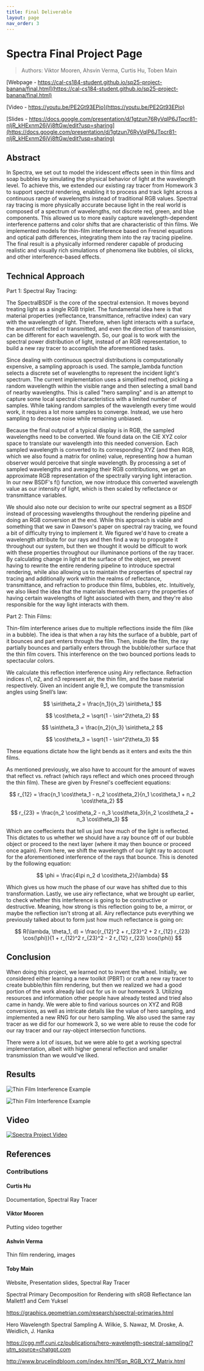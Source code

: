 ```yaml
---
title: Final Deliverable
layout: page
nav_order: 3
---
```


<script type="text/javascript"
        id="MathJax-script"
        async
        src="https://cdn.jsdelivr.net/npm/mathjax@3/es5/tex-mml-chtml.js">
</script>

# Spectra Final Project Page
> Authors: Viktor Mooren, Ahsvin Verma, Curtis Hu, Toben Main

[Webpage - https://cal-cs184-student.github.io/sp25-project-banana/final.html](https://cal-cs184-student.github.io/sp25-project-banana/final.html)

[Video - https://youtu.be/PE2Gt93EPio](https://youtu.be/PE2Gt93EPio)

[Slides - https://docs.google.com/presentation/d/1gtzun76RyVqlP6JTpcr81-nIjR_kHExnm26jVj8ftGw/edit?usp=sharing](https://docs.google.com/presentation/d/1gtzun76RyVqlP6JTpcr81-nIjR_kHExnm26jVj8ftGw/edit?usp=sharing)

## Abstract
In Spectra, we set out to model the iridescent effects seen in thin films and soap bubbles by simulating the physical behavior of light at the wavelength level. To achieve this, we extended our existing ray tracer from Homework 3 to support spectral rendering, enabling it to process and track light across a continuous range of wavelengths instead of traditional RGB values. Spectral ray tracing is more physically accurate because light in the real world is composed of a spectrum of wavelengths, not discrete red, green, and blue components. This allowed us to more easily capture wavelength-dependent interference patterns and color shifts that are characteristic of thin films. We implemented models for thin-film interference based on Fresnel equations and optical path differences, integrating them into the ray tracing pipeline. The final result is a physically informed renderer capable of producing realistic and visually rich simulations of phenomena like bubbles, oil slicks, and other interference-based effects.

## Technical Approach
Part 1: Spectral Ray Tracing:

The SpectralBSDF is the core of the spectral extension. It moves beyond treating light as a single RGB triplet. The fundamental idea here is that material properties (reflectance, transmittance, refractive index) can vary with the wavelength of light. Therefore, when light interacts with a surface, the amount reflected or transmitted, and even the direction of transmission, can be different for each wavelength. So, our goal is to work with the spectral power distribution of light, instead of an RGB representation, to build a new ray tracer to accomplish the aforementioned tasks.

Since dealing with continuous spectral distributions is computationally expensive, a sampling approach is used. The sample_lambda function selects a discrete set of wavelengths to represent the incident light's spectrum. The current implementation uses a simplified method, picking a random wavelength within the visible range and then selecting a small band of nearby wavelengths. This is called "hero sampling" and is an attempt to capture some local spectral characteristics with a limited number of samples. While taking random samples of the wavelength every time would work, it requires a lot more samples to converge. Instead, we use hero sampling to decrease noise while remaining unbiased.

Because the final output of a typical display is in RGB, the sampled wavelengths need to be converted. We found data on the CIE XYZ color space to translate our wavelength into this needed conversion. Each sampled wavelength is converted to its corresponding XYZ (and then RGB, which we also found a matrix for online) value, representing how a human observer would perceive that single wavelength. By processing a set of sampled wavelengths and averaging their RGB contributions, we get an approximate RGB representation of the spectrally varying light interaction. In our new BSDF's f() function, we now introduce this converted wavelength value as our intensity of light, which is then scaled by reflectance or transmittance variables.

We should also note our decision to write our spectral segment as a BSDF instead of processing wavelengths throughout the rendering pipeline and doing an RGB conversion at the end. While this approach is viable and something that we saw in Dawson's paper on spectral ray tracing, we found a bit of difficulty trying to implement it. We figured we'd have to create a wavelength attribute for our rays and then find a way to propogate it throughout our system, but then we thought it would be difficult to work with these properties throughout our illuminance portions of the ray tracer. By calculating change in light at the surface of the object, we prevent having to rewrite the entire rendering pipeline to introduce spectral rendering, while also allowing us to maintain the properties of spectral ray tracing and additionally work within the realms of reflectance, transmittance, and refraction to produce thin films, bubbles, etc. Intuitively, we also liked the idea that the materials themselves carry the properties of having certain wavelengths of light associated with them, and they're also responsible for the way light interacts with them.

Part 2: Thin Films:

Thin-film interference arises due to multiple reflections inside the film (like in a bubble). The idea is that when a ray hits the surface of a bubble, part of it bounces and part enters through the film. Then, inside the film, the ray partially bounces and partially enters through the bubble/other surface that the thin film covers. This interference on the two bounced portions leads to spectacular colors. 

We calculate this reflection interference using Airy reflectance. Refraction indices n1, n2, and n3 represent air, the thin film, and the base material respectively. Given an incident angle θ_1, we compute the transmission angles using Snell’s law: 

$$
\sin\theta_2 = \frac{n_1}{n_2} \sin\theta_1
$$

$$
\cos\theta_2 = \sqrt{1 - \sin^2\theta_2}
$$

$$
\sin\theta_3 = \frac{n_2}{n_3} \sin\theta_2
$$

$$
\cos\theta_3 = \sqrt{1 - \sin^2\theta_3}
$$

These equations dictate how the light bends as it enters and exits the thin films.

As mentioned previously, we also have to account for the amount of waves that reflect vs. refract (which rays reflect and which ones proceed through the thin film). These are given by Fresnel's coeffecient equations:

$$
r_{12} = \frac{n_1 \cos\theta_1 - n_2 \cos\theta_2}{n_1 \cos\theta_1 + n_2 \cos\theta_2}
$$

$$
r_{23} = \frac{n_2 \cos\theta_2 - n_3 \cos\theta_3}{n_2 \cos\theta_2 + n_3 \cos\theta_3}
$$

Which are coeffecients that tell us just how much of the light is reflected. This dictates to us whether we should have a ray bounce off of our bubble object or proceed to the next layer (where it may then bounce or proceed once again). From here, we shift the wavelength of our light ray to account for the aforementioned interference of the rays that bounce. This is denoted by the following equation:

$$
\phi = \frac{4\pi n_2 d \cos\theta_2}{\lambda}
$$

Which gives us how much the phase of our wave has shifted due to this transformation. Lastly, we use airy reflectance, what we brought up earlier, to check whether this interference is going to be constructive or destructive. Meaning, how strong is this reflection going to be, a mirror, or maybe the reflection isn't strong at all. Airy reflectance puts everything we previously talked about to form just how much reflectance is going on:

$$
R(\lambda, \theta_1, d) = \frac{r_{12}^2 + r_{23}^2 + 2 r_{12} r_{23} \cos(\phi)}{1 + r_{12}^2 r_{23}^2 - 2 r_{12} r_{23} \cos(\phi)}
$$


## Conclusion

When doing this project, we learned not to invent the wheel. Initially, we considered either learning a new toolkit (PBRT) or craft a new ray tracer to create bubble/thin film rendering, but then we realized we had a good portion of the work already laid out for us in our homework 3. Utilizing resources and information other people have already tested and tried also came in handy. We were able to find various sources on XYZ and RGB conversions, as well as intricate details like the value of hero sampling, and implemented a new RNG for our hero sampling. We also used the same ray tracer as we did for our homework 3, so we were able to reuse the code for our ray tracer and our ray-object intersection functions.

There were a lot of issues, but we were able to get a working spectral implementation, albeit with higher general reflection and smaller transmission than we would've liked.


## Results

![Thin Film Interference Example](/sp25-project-banana/images/experimental_thinfilm4.png)

![Thin Film Interference Example](/sp25-project-banana/images/experimental_thinfilm5_2.png)



## Video

[![Spectra Project Video](https://img.youtube.com/vi/xnV4l0DKgbk/0.jpg)](https://youtu.be/xnV4l0DKgbk)

## References

### Contributions
#### Curtis Hu
Documentation, Spectral Ray Tracer
#### Viktor Mooren
Putting video together
#### Ashvin Verma
Thin film rendering, images
#### Toby Main
Website, Presentation slides, Spectral Ray Tracer 



Spectral Primary Decomposition
for Rendering with sRGB Reflectance
Ian Mallett1
and Cem Yuksel


https://graphics.geometrian.com/research/spectral-primaries.html


Hero Wavelength Spectral Sampling
A. Wilkie, S. Nawaz, M. Droske, A. Weidlich, J. Hanika


https://cgg.mff.cuni.cz/publications/hero-wavelength-spectral-sampling/?utm_source=chatgpt.com


http://www.brucelindbloom.com/index.html?Eqn_RGB_XYZ_Matrix.html


